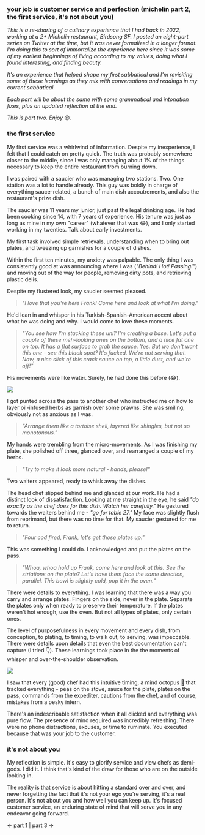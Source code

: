 ### your job is customer service and perfection (michelin part 2, the first service, it's not about you)

_This is a re-sharing of a culinary experience that I had back in 2022, working at a 2* Michelin restaurant, Birdsong SF. I posted an eight-part series on Twitter at the time, but it was never formalized in a longer format. I'm doing this to sort of immortalize the experience here since it was some of my earliest beginnings of living according to my values, doing what I found interesting, and finding beauty._

_It's an experience that helped shape my first sabbatical and I'm revisiting some of these learnings as they mix with conversations and readings in my current sabbatical._

_Each part will be about the same with some grammatical and intonation fixes, plus an updated reflection at the end._

_This is part two. Enjoy_ 😌.

### the first service

My first service was a whirlwind of information. Despite my inexperience, I felt that I could catch on pretty quick. The truth was probably somewhere closer to the middle, since I was only managing about 1% of the things necessary to keep the entire restaurant from burning down.

I was paired with a saucier who was managing two stations. Two. One station was a lot to handle already. This guy was boldly in charge of everything sauce-related, a bunch of main dish accoutrements, and also the restaurant's prize dish.

The saucier was 11 years my junior, just past the legal drinking age. He had been cooking since 14, with 7 years of experience. His tenure was just as long as mine in my own "career" (whatever that was 😂), and I only started working in my twenties. Talk about early investments.

My first task involved simple retrievals, understanding when to bring out plates, and tweezing up garnishes for a couple of dishes.

Within the first ten minutes, my anxiety was palpable. The only thing I was consistently good at was announcing where I was (_"Behind! Hot! Passing!"_) and moving out of the way for people, removing dirty pots, and retrieving plastic delis.

Despite my flustered look, my saucier seemed pleased.

> _"I love that you're here Frank! Come here and look at what I'm doing."_

He'd lean in and whisper in his Turkish-Spanish-American accent about what he was doing and why. I would come to love these moments.

> _"You see how I'm stacking these uni? I'm creating a base. Let's put a couple of these meh-looking ones on the bottom, and a nice fat one on top. It has a flat surface to grab the sauce. Yes. But we don't want this one - see this black spot? It's fucked. We're not serving that. Now, a nice slick of this crack sauce on top, a little dust, and we're off!"_

His movements were like water. Surely, he had done this before (😂).

![](birdsong-service.jpg)

I got punted across the pass to another chef who instructed me on how to layer oil-infused herbs as garnish over some prawns. She was smiling, obviously not as anxious as I was.

> _"Arrange them like a tortoise shell, layered like shingles, but not so monotonous."_

My hands were trembling from the micro-movements. As I was finishing my plate, she polished off three, glanced over, and rearranged a couple of my herbs.

> _"Try to make it look more natural - hands, please!"_

Two waiters appeared, ready to whisk away the dishes.

The head chef slipped behind me and glanced at our work. He had a distinct look of dissatisfaction. Looking at me straight in the eye, he said _"do exactly as the chef does for this dish. Watch her carefully."_ He gestured towards the waiters behind me - _"go for table 27."_ My face was slightly flush from reprimand, but there was no time for that. My saucier gestured for me to return.

> _"Four cod fired, Frank, let's get those plates up."_

This was something I could do. I acknowledged and put the plates on the pass.

> _"Whoa, whoa hold up Frank, come here and look at this. See the striations on the plate? Let's have them face the same direction, parallel. This bowl is slightly cold, pop it in the oven."_

There were details to everything. I was learning that there was a way you carry and arrange plates. Fingers on the side, never in the plate. Separate the plates only when ready to preserve their temperature. If the plates weren't hot enough, use the oven. But not all types of plates, only certain ones.

The level of purposefulness in every movement and every dish, from conception, to plating, to timing, to walk out, to serving, was impeccable. There were details upon details that even the best documentation can't capture (I tried 👇). These learnings took place in the the moments of whisper and over-the-shoulder observation.

![](birdsong-notes.png)

I saw that every (good) chef had this intuitive timing, a mind octopus 🐙 that tracked everything - peas on the stove, sauce for the plate, plates on the pass, commands from the expediter, cautions from the chef, and of course, mistakes from a pesky intern.

There's an indescribable satisfaction when it all clicked and everything was pure flow. The presence of mind required was incredibly refreshing. There were no phone distractions, excuses, or time to ruminate. You executed because that was your job to the customer.

### it's not about you

My reflection is simple. It's easy to glorify service and view chefs as demi-gods. I did it. I think that's kind of the draw for those who are on the outside looking in.

The reality is that service is about hitting a standard over and over, and never forgetting the fact that it's not your ego you're serving, it's a real person. It's not about you and how well you can keep up. It's focused customer service, an enduring state of mind that will serve you in any endeavor going forward.

<- [part 1](https://www.frank-chen.com/posts/don't-fuck-with-the-duck) | part 3 ->